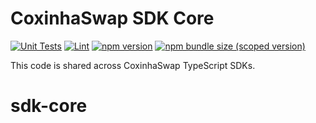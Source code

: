 # CoxinhaSwap SDK Core

[![Unit Tests](https://github.com/CoxinhaSwap/coxinhaswap-sdk-core/workflows/Unit%20Tests/badge.svg)](https://github.com/CoxinhaSwap/coxinhaswap-sdk-core/actions?query=workflow%3A%22Unit+Tests%22)
[![Lint](https://github.com/CoxinhaSwap/coxinhaswap-sdk-core/workflows/Lint/badge.svg)](https://github.com/CoxinhaSwap/coxinhaswap-sdk-core/actions?query=workflow%3ALint)
[![npm version](https://img.shields.io/npm/v/@coxinhaswap/sdk-core/latest.svg)](https://www.npmjs.com/package/@coxinhaswap/sdk-core/v/latest)
[![npm bundle size (scoped version)](https://img.shields.io/bundlephobia/minzip/@coxinhaswap/sdk-core/latest.svg)](https://bundlephobia.com/result?p=@coxinhaswap/sdk-core@latest)

This code is shared across CoxinhaSwap TypeScript SDKs.
# sdk-core

